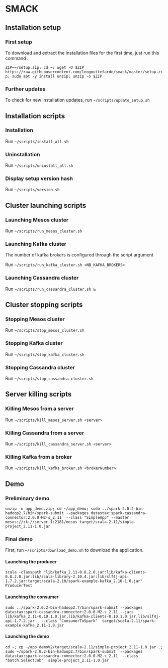 # SMACK

## Installation setup

### First setup

To download and extract the installation files for the first time, just run this command :

`ZIP=~/setup.zip; cd ~; wget -O $ZIP https://raw.githubusercontent.com/leogouttefarde/smack/master/setup.zip; sudo apt -y install unzip; unzip -o $ZIP`

### Further updates

To check for new installation updates, run `~/scripts/update_setup.sh`

## Installation scripts

### Installation

Run `~/scripts/install_all.sh`

### Uninstallation

Run `~/scripts/uninstall_all.sh`

### Display setup version hash

Run `~/scripts/version.sh`

## Cluster launching scripts

### Launching Mesos cluster

Run `~/scripts/run_mesos_cluster.sh`

### Launching Kafka cluster

The number of kafka brokers is configured through the script argument

Run `~/scripts/run_kafka_cluster.sh <NB_KAFKA_BROKERS>`

### Launching Cassandra cluster

Run `~/scripts/run_cassandra_cluster.sh &`


## Cluster stopping scripts

### Stopping Mesos cluster

Run `~/scripts/stop_mesos_cluster.sh`

### Stopping Kafka cluster

Run `~/scripts/stop_kafka_cluster.sh`

### Stopping Cassandra cluster

Run `~/scripts/stop_cassandra_cluster.sh`


## Server killing scripts

### Killing Mesos from a server

Run `~/scripts/kill_mesos_server.sh <server>`

### Killing Cassandra from a server

Run `~/scripts/kill_cassandra_server.sh <server>`

### Killing Kafka from a broker

Run `~/scripts/kill_kafka_broker.sh <brokerNumber>`

## Demo

### Preliminary demo

`unzip -o app_demo.zip; cd ~/app_demo; sudo ../spark-2.0.2-bin-hadoop2.7/bin/spark-submit --packages datastax:spark-cassandra-connector:2.0.0-M2-s_2.11  --class "SimpleApp" --master mesos://zk://server-1:2181/mesos target/scala-2.11/simple-project_2.11-1.0.jar`

### Final demo

First, run `~/scripts/download_demo.sh` to download the application.

#### Launching the producer
`scala -classpath "lib/kafka_2.11-0.8.2.0.jar:lib/kafka-clients-0.8.2.0.jar:lib/scala-library-2.10.4.jar:lib/slf4j-api-1.7.2.jar:target/scala-2.10/spark-example-kafka_2.10-1.0.jar" ProducerTest`

#### Launching the consumer
`sudo ../spark-2.0.2-bin-hadoop2.7/bin/spark-submit --packages datastax:spark-cassandra-connector:2.0.0-M2-s_2.11 --jars lib/kafka_2.11-0.10.1.0.jar,lib/kafka-clients-0.10.1.0.jar,lib/slf4j-api-1.7.2.jar   --class "ConsumerToSpark"  target/scala-2.11/spark-example-kafka_2.11-1.0.jar`

#### Launching the demo
`cd ~; cp ~/app_demoV2/target/scala-2.11/simple-project_2.11-1.0.jar .; sudo ~/spark-2.0.2-bin-hadoop2.7/bin/spark-submit  --packages datastax:spark-cassandra-connector:2.0.0-M2-s_2.11  --class "batch.SelectJob"  simple-project_2.11-1.0.jar`
